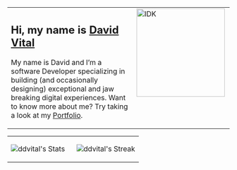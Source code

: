 <!-- <img align="left" width="160" height="160" alt="IDK" src="https://user-images.githubusercontent.com/56490555/163879879-600bf8c2-9e6b-4384-879f-b23e0e43dc21.gif"/> -->

<table width="960px" style="border-collapse: collapse;">
<tbody>
<tr>
<td valign="top" width="70%">

## Hi, my name is [David Vital](https://ddvital.ninja)

My name is David and I’m a software Developer specializing in building (and occasionally designing) exceptional and jaw breaking digital experiences. Want to know more about me? Try taking a look at my [Portfolio](https://ddvital.ninja).</td>

<td valign="top" width="30%" margin="auto">

<img align="left" width="200" height="200" alt="IDK" src="https://github.com/ddVital/ddvital/assets/56490555/4111eb11-be3d-4929-8424-5b7f4463cf2a"/>

</td>
</tr>
</tbody>
</table>

<table width="960px" style="border-collapse: collapse;">
<tr>
<td valign="top" width="50%">

![ddvital's Stats](https://github-readme-stats.vercel.app/api?username=ddvital&theme=nightowl&show_icons=true&hide_border=true&count_private=true)

</td>
<td valign="top" width="50%">


<!-- recent_releases starts -->
![ddvital's Streak](https://github-readme-streak-stats.herokuapp.com/?user=ddvital&theme=nightowl&hide_border=true)
<!-- recent_releases ends -->

</td>
</tr>
</table>
